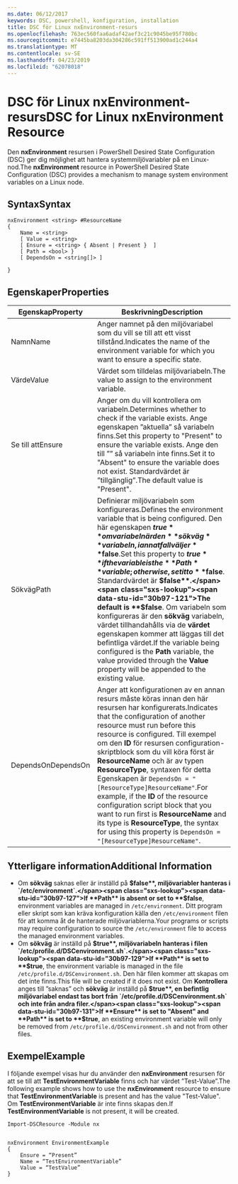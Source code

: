 ```yaml
---
ms.date: 06/12/2017
keywords: DSC, powershell, konfiguration, installation
title: DSC för Linux nxEnvironment-resurs
ms.openlocfilehash: 763ec560faa6adaf42aef3c21c9045be95f780bc
ms.sourcegitcommit: e7445ba8203da304286c591ff513900ad1c244a4
ms.translationtype: MT
ms.contentlocale: sv-SE
ms.lasthandoff: 04/23/2019
ms.locfileid: "62078018"
---
```

# <a name="dsc-for-linux-nxenvironment-resource"></a><span data-ttu-id="30b97-103">DSC för Linux nxEnvironment-resurs</span><span class="sxs-lookup"><span data-stu-id="30b97-103">DSC for Linux nxEnvironment Resource</span></span>

<span data-ttu-id="30b97-104">Den **nxEnvironment** resursen i PowerShell Desired State Configuration (DSC) ger dig möjlighet att hantera systemmiljövariabler på en Linux-nod.</span><span class="sxs-lookup"><span data-stu-id="30b97-104">The **nxEnvironment** resource in PowerShell Desired State Configuration (DSC) provides a mechanism to manage system environment variables on a Linux node.</span></span>

## <a name="syntax"></a><span data-ttu-id="30b97-105">Syntax</span><span class="sxs-lookup"><span data-stu-id="30b97-105">Syntax</span></span>

```
nxEnvironment <string> #ResourceName
{
    Name = <string>
    [ Value = <string>
    [ Ensure = <string> { Absent | Present }  ]
    [ Path = <bool> }
    [ DependsOn = <string[]> ]

}
```

## <a name="properties"></a><span data-ttu-id="30b97-106">Egenskaper</span><span class="sxs-lookup"><span data-stu-id="30b97-106">Properties</span></span>

|  <span data-ttu-id="30b97-107">Egenskap</span><span class="sxs-lookup"><span data-stu-id="30b97-107">Property</span></span> |  <span data-ttu-id="30b97-108">Beskrivning</span><span class="sxs-lookup"><span data-stu-id="30b97-108">Description</span></span> |
|---|---|
| <span data-ttu-id="30b97-109">Namn</span><span class="sxs-lookup"><span data-stu-id="30b97-109">Name</span></span>| <span data-ttu-id="30b97-110">Anger namnet på den miljövariabel som du vill se till att ett visst tillstånd.</span><span class="sxs-lookup"><span data-stu-id="30b97-110">Indicates the name of the environment variable for which you want to ensure a specific state.</span></span>|
| <span data-ttu-id="30b97-111">Värde</span><span class="sxs-lookup"><span data-stu-id="30b97-111">Value</span></span>| <span data-ttu-id="30b97-112">Värdet som tilldelas miljövariabeln.</span><span class="sxs-lookup"><span data-stu-id="30b97-112">The value to assign to the environment variable.</span></span>|
| <span data-ttu-id="30b97-113">Se till att</span><span class="sxs-lookup"><span data-stu-id="30b97-113">Ensure</span></span>| <span data-ttu-id="30b97-114">Anger om du vill kontrollera om variabeln.</span><span class="sxs-lookup"><span data-stu-id="30b97-114">Determines whether to check if the variable exists.</span></span> <span data-ttu-id="30b97-115">Ange egenskapen ”aktuella” så variabeln finns.</span><span class="sxs-lookup"><span data-stu-id="30b97-115">Set this property to "Present" to ensure the variable exists.</span></span> <span data-ttu-id="30b97-116">Ange den till ”” så variabeln inte finns.</span><span class="sxs-lookup"><span data-stu-id="30b97-116">Set it to "Absent" to ensure the variable does not exist.</span></span> <span data-ttu-id="30b97-117">Standardvärdet är ”tillgänglig”.</span><span class="sxs-lookup"><span data-stu-id="30b97-117">The default value is "Present".</span></span>|
| <span data-ttu-id="30b97-118">Sökväg</span><span class="sxs-lookup"><span data-stu-id="30b97-118">Path</span></span>| <span data-ttu-id="30b97-119">Definierar miljövariabeln som konfigureras.</span><span class="sxs-lookup"><span data-stu-id="30b97-119">Defines the environment variable that is being configured.</span></span> <span data-ttu-id="30b97-120">Den här egenskapen **$true** om variabeln är den **sökväg** variabeln, i annat fall väljer **$false**.</span><span class="sxs-lookup"><span data-stu-id="30b97-120">Set this property to **$true** if the variable is the **Path** variable; otherwise, set it to **$false**.</span></span> <span data-ttu-id="30b97-121">Standardvärdet är **$false**.</span><span class="sxs-lookup"><span data-stu-id="30b97-121">The default is **$false**.</span></span> <span data-ttu-id="30b97-122">Om variabeln som konfigureras är den **sökväg** variabeln, värdet tillhandahålls via de **värdet** egenskapen kommer att läggas till det befintliga värdet.</span><span class="sxs-lookup"><span data-stu-id="30b97-122">If the variable being configured is the **Path** variable, the value provided through the **Value** property will be appended to the existing value.</span></span>|
| <span data-ttu-id="30b97-123">DependsOn</span><span class="sxs-lookup"><span data-stu-id="30b97-123">DependsOn</span></span> | <span data-ttu-id="30b97-124">Anger att konfigurationen av en annan resurs måste köras innan den här resursen har konfigurerats.</span><span class="sxs-lookup"><span data-stu-id="30b97-124">Indicates that the configuration of another resource must run before this resource is configured.</span></span> <span data-ttu-id="30b97-125">Till exempel om den **ID** för resursen configuration-skriptblock som du vill köra först är **ResourceName** och är av typen **ResourceType**, syntaxen för detta Egenskapen är `DependsOn = "[ResourceType]ResourceName"`.</span><span class="sxs-lookup"><span data-stu-id="30b97-125">For example, if the **ID** of the resource configuration script block that you want to run first is **ResourceName** and its type is **ResourceType**, the syntax for using this property is `DependsOn = "[ResourceType]ResourceName"`.</span></span>|

## <a name="additional-information"></a><span data-ttu-id="30b97-126">Ytterligare information</span><span class="sxs-lookup"><span data-stu-id="30b97-126">Additional Information</span></span>

* <span data-ttu-id="30b97-127">Om **sökväg** saknas eller är inställd på **$false**, miljövariabler hanteras i `/etc/environment`.</span><span class="sxs-lookup"><span data-stu-id="30b97-127">If **Path** is absent or set to **$false**, environment variables are managed in `/etc/environment`.</span></span> <span data-ttu-id="30b97-128">Ditt program eller skript som kan kräva konfiguration källa den `/etc/environment` filen för att komma åt de hanterade miljövariablerna.</span><span class="sxs-lookup"><span data-stu-id="30b97-128">Your programs or scripts may require configuration to source the `/etc/environment` file to access the managed environment variables.</span></span>
* <span data-ttu-id="30b97-129">Om **sökväg** är inställd på **$true**, miljövariabeln hanteras i filen `/etc/profile.d/DSCenvironment.sh`.</span><span class="sxs-lookup"><span data-stu-id="30b97-129">If **Path** is set to **$true**, the environment variable is managed in the file `/etc/profile.d/DSCenvironment.sh`.</span></span> <span data-ttu-id="30b97-130">Den här filen kommer att skapas om det inte finns.</span><span class="sxs-lookup"><span data-stu-id="30b97-130">This file will be created if it does not exist.</span></span> <span data-ttu-id="30b97-131">Om **Kontrollera** anges till ”saknas” och **sökväg** är inställd på **$true**, en befintlig miljövariabel endast tas bort från `/etc/profile.d/DSCenvironment.sh` och inte från andra filer.</span><span class="sxs-lookup"><span data-stu-id="30b97-131">If **Ensure** is set to "Absent" and **Path** is set to **$true**, an existing environment variable will only be removed from `/etc/profile.d/DSCenvironment.sh` and not from other files.</span></span>

## <a name="example"></a><span data-ttu-id="30b97-132">Exempel</span><span class="sxs-lookup"><span data-stu-id="30b97-132">Example</span></span>

<span data-ttu-id="30b97-133">I följande exempel visas hur du använder den **nxEnvironment** resursen för att se till att **TestEnvironmentVariable** finns och har värdet ”Test-Value”.</span><span class="sxs-lookup"><span data-stu-id="30b97-133">The following example shows how to use the **nxEnvironment** resource to ensure that **TestEnvironmentVariable** is present and has the value "Test-Value".</span></span> <span data-ttu-id="30b97-134">Om **TestEnvironmentVariable** är inte finns skapas den.</span><span class="sxs-lookup"><span data-stu-id="30b97-134">If **TestEnvironmentVariable** is not present, it will be created.</span></span>

```
Import-DSCResource -Module nx


nxEnvironment EnvironmentExample
{
    Ensure = “Present”
    Name = “TestEnvironmentVariable”
    Value = “TestValue”
}
```